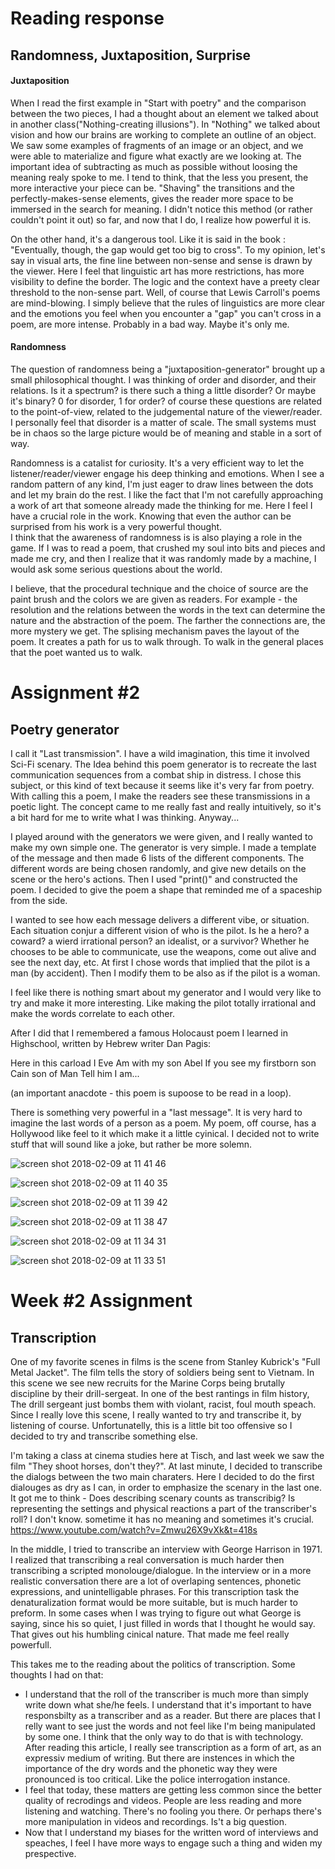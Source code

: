 # Reading response
## Randomness, Juxtaposition, Surprise

#### Juxtaposition
When I read the first example in "Start with poetry" and the comparison between the two pieces, I had a thought about an element we talked about in another class("Nothing-creating illusions"). In "Nothing" we talked about vision and how our brains are working to complete an outline of an object. We saw some examples of fragments of an image or an object, and we were able to materialize and figure what exactly are we looking at. The important idea of subtracting as much as possible without loosing the meaning realy spoke to me. I tend to think, that the less you present, the more interactive your piece can be.
"Shaving" the transitions and the perfectly-makes-sense elements, gives the reader more space to be immersed in the search for meaning. I didn't notice this method (or rather couldn't point it out) so far, and now that I do, I realize how powerful it is.

On the other hand, it's a dangerous tool. Like it is said in the book : "Eventually, though, the gap would get too big to cross". To my opinion, let's say in visual arts, the fine line between non-sense and sense is drawn by the viewer. Here I feel that linguistic art has more restrictions, has more visibility to define the border. The logic and the context have a preety clear threshold to the non-sense part. Well, of course that Lewis Carroll's poems are mind-blowing. I simply believe that the rules of linguistics are more clear and the emotions you feel when you encounter a "gap" you can't cross in a poem, are more intense. Probably in a bad way. Maybe it's only me.

#### Randomness
The question of randomness being a "juxtaposition-generator" brought up a small philosophical thought. I was thinking of order and disorder, and their relations. Is it a spectrum? is there such a thing a little disorder? Or maybe it's binary? 
0 for disorder, 1 for order? of course these questions are related to the point-of-view, related to the judgemental nature of the viewer/reader. I personally feel that disorder is a matter of scale. The small systems must be in chaos so the large picture would be of meaning and stable in a sort of way.  

Randomness is a catalist for curiosity. It's a very efficient way to let the listener/reader/viewer engage his deep thinking and emotions. When I see a random pattern of any kind, I'm just eager to draw lines between the dots and let my brain do the rest. I like the fact that I'm not carefully approaching a work of art that someone already made the thinking for me.
Here I feel I have a crucial role in the work. Knowing that even the author can be surprised from his work is a very powerful thought.  
I think that the awareness of randomness is is also playing a role in the game. If I was to read a poem, that crushed my soul into bits and pieces and made me cry, and then I realize that it was randomly made by a machine, I would ask some serious questions about the world.

I believe, that the procedural technique and the choice of source are the paint brush and the colors we are given as readers. For example - the resolution and the relations between the words in the text can determine the nature and the abstraction of the poem. The farther the connections are, the more mystery we get. The splising mechanism paves the layout of the poem.
It creates a path for us to walk through. To walk in the general places that the poet wanted us to walk.  

#  Assignment #2
## Poetry generator

I call it  "Last transmission".
I have a wild imagination, this time it involved Sci-Fi scenary.
The Idea behind this poem generator is to recreate the last communication sequences from a combat ship in distress.
I chose this subject, or this kind of text because it seems like it's very far from poetry. With calling this a poem, I make the readers see these transmissions in a poetic light. The concept came to me really fast and really intuitively, so it's a bit hard for me to write what I was thinking. Anyway...

I played around with the generators we were given, and I really wanted to make my own simple one.
The generator is very simple. I made a template of the message and then made 6 lists of the different components.
The different words are being chosen randomly, and give new details on the scene or the hero's actions. 
Then I used "print()" and constructed the poem. I decided to give the poem a shape that reminded me of a spaceship from the side. 

I wanted to see how each message delivers a different vibe, or situation. Each situation conjur a different vision of who is the pilot. Is he a hero? a coward? a wierd irrational person? an idealist, or a survivor? Whether he chooses to be able to communicate, use the weapons, come out alive and see the next day, etc.
At first I chose words that implied that the pilot is a man (by accident). Then I modify them to be also as if the pilot is a woman. 

I feel like there is nothing smart about my generator and I would very like to try and make it more interesting. Like making the pilot totally irrational and make the words correlate to each other.

After I did that I remembered a famous Holocaust poem I learned in Highschool, written by Hebrew writer Dan Pagis:

Here in this carload
I Eve
Am with my son Abel 
If you see my firstborn son
Cain son of Man
Tell him I am...

(an important anacdote - this poem is supoose to be read in a loop).

There is something very powerful in a "last message". It is very hard to imagine the last words of a person as a poem.
My poem, off course, has a Hollywood like feel to it which make it a little cyinical. I decided not to write stuff that will sound like a joke, but rather be more solemn.

![screen shot 2018-02-09 at 11 41 46](https://user-images.githubusercontent.com/31703048/36039238-e9ec16dc-0d8f-11e8-955b-efd3734d995d.png)



![screen shot 2018-02-09 at 11 40 35](https://user-images.githubusercontent.com/31703048/36039499-a831f648-0d90-11e8-9258-e2e2b61bb3d5.png)



![screen shot 2018-02-09 at 11 39 42](https://user-images.githubusercontent.com/31703048/36039575-e09dad4c-0d90-11e8-8372-51d9e593f836.png)



![screen shot 2018-02-09 at 11 38 47](https://user-images.githubusercontent.com/31703048/36039637-15a719ce-0d91-11e8-9c05-f3c67f7624b1.png)



![screen shot 2018-02-09 at 11 34 31](https://user-images.githubusercontent.com/31703048/36039676-36472fa2-0d91-11e8-87ea-8cc75db1daa8.png)



![screen shot 2018-02-09 at 11 33 51](https://user-images.githubusercontent.com/31703048/36039715-53046bdc-0d91-11e8-8d89-28459fad90a0.png)


# Week #2 Assignment
## Transcription

One of my favorite scenes in films is the scene from Stanley Kubrick's "Full Metal Jacket".
The film tells the story of soldiers being sent to Vietnam.
In this scene we see new recruits for the Marine Corps being brutally discipline by their drill-sergeat.
In one of the best rantings in film history, The drill sergeant just bombs them with violant, racist, foul mouth speach.
Since I really love this scene, I really wanted to try and transcribe it, by listening of course. 
Unfortunatelly, this is a little bit too offensive so I decided to try and transcribe something else.

I'm taking a class at cinema studies here at Tisch, and last week we saw the film "They shoot horses, don't they?".
At last minute, I decided to transcribe the dialogs between the two main charaters.
Here I decided to do the first dialouges as dry as I can, in order to emphasize the scenary in the last one.
It got me to think - Does describing scenary counts as transcribig? Is representing the settings and physical reactions a part of the transcriber's roll? I don't know. sometime it has no meaning and sometimes it's crucial. 
https://www.youtube.com/watch?v=Zmwu26X9vXk&t=418s

In the middle, I tried to transcribe an interview with George Harrison in 1971. I realized that transcribing
a real conversation is much harder then transcribing a scripted monolouge/dialogue. In the interview or in a more realistic conversation there are a lot of overlaping sentences, phonetic expressions, and unintelligable phrases. For this transcription task the denaturalization format would be more suitable, but is much harder to preform. In some cases when I was trying to figure out what George is saying, since his so quiet, I just filled in words that I thought he would say. That gives out his humbling cinical nature. That made me feel really powerfull.

This takes me to the reading about the politics of transcription. Some thoughts I had on that:
 - I understand that the roll of the transcriber is much more than simply write down what she/he feels. I understand that it's important to have responsbilty as a transcriber and as a reader. But there are places that I relly want to see just the words and not feel like I'm being manipulated by some one. I think that the only way to do that is with technology. After reading this article, I really see transcription as a form of art, as an expressiv medium of writing. But there are instences in which the importance of the dry words and the phonetic way they were pronounced is too critical. Like the police interrogation instance. 
 - I feel that today, these matters are getting less common since the better quality of recrodings and videos. People are less reading and more listening and watching. There's no fooling you there. Or perhaps there's more manipulation in videos and recordings. Is't a big question. 
 - Now that I understand my biases for the written word of interviews and speaches, I feel I have more ways to engage such a thing and widen my prespective.

